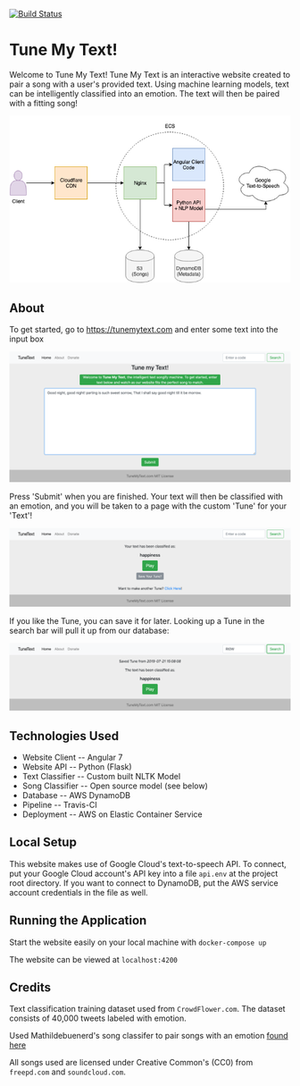 [![Build Status](https://travis-ci.com/dennystasaski/TuneText.svg?branch=master)](https://travis-ci.com/dennystasaski/TuneText)

# Tune My Text!
Welcome to Tune My Text!  Tune My Text is an interactive website created to pair a song with a user's provided text.  Using machine learning models, text can be intelligently classified into an emotion.  The text will then be paired with a fitting song!

![Architecture](web/assets/screenshots/Architecture%20Diagram.png?raw=true)

## About
To get started, go to https://tunemytext.com and enter some text into the input box

![Home Page Quote](web/assets/screenshots/homePageQuote.png?raw=true)

Press 'Submit' when you are finished.  Your text will then be classified with an emotion, and you will be taken to a page with the custom 'Tune' for your 'Text'!

![Classification](web/assets/screenshots/classification.png?raw=true)

If you like the Tune, you can save it for later.  Looking up a Tune in the search bar will pull it up from our database:

![Lookup Code](web/assets/screenshots/lookupCode.png?raw=true)

## Technologies Used
* Website Client -- Angular 7
* Website API -- Python (Flask)
* Text Classifier -- Custom built NLTK Model
* Song Classifier -- Open source model (see below)
* Database -- AWS DynamoDB
* Pipeline -- Travis-CI
* Deployment -- AWS on Elastic Container Service

## Local Setup
This website makes use of Google Cloud's text-to-speech API.  To connect, put your Google Cloud account's API key into a file `api.env` at the project root directory.  If you want to connect to DynamoDB, put the AWS service account credentials in the file as well.

## Running the Application
Start the website easily on your local machine with `docker-compose up`

The website can be viewed at `localhost:4200`

## Credits
Text classification training dataset used from `CrowdFlower.com`.  The dataset consists of 40,000 tweets labeled with emotion.

Used Mathildebuenerd's song classifer to pair songs with an emotion [found here](https://github.com/mathildebuenerd/music-emotion-classifier)

All songs used are licensed under Creative Common's (CC0) from `freepd.com` and `soundcloud.com`.

